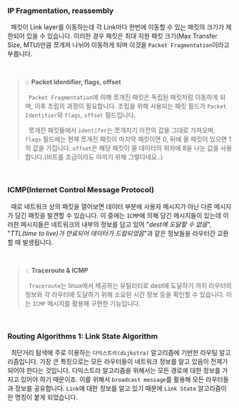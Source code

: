 ### IP Fragmentation, reassembly

&nbsp;&nbsp;패킷이 Link layer를 이동하는데 각 Link마다 한번에 이동할 수 있는 패킷의 크기가 제한되어 있을 수 있습니다. 이러한 경우 패킷은 최대 지원 패킷 크기(Max Transfer Size, MTU)만큼 쪼개져 나뉘어 이동하게 되며 이것을 `Packet Fragmentation`이라고 부릅니다.

<br>

> 💡 **Packet Identifier, flags, offset**
>
> &nbsp;&nbsp;`Packet Fragmentation`에 의해 쪼개진 패킷은 독립된 패킷처럼 이동하게 되며, 이후 조립의 과정이 필요합니다. 조립을 위해 사용되는 패킷 필드가 `Packet Identifier`와 `flags`, `offset` 필드입니다.
>
> &nbsp;&nbsp;쪼개진 패킷들에서 `identifer`는 쪼개지기 이전의 값을 그대로 가져오며, `flags` 필드에는 현재 쪼개진 패킷이 마지막 패킷이면 0, 뒤에 올 패킷이 있으면 1의 값을 가집니다. `offset`은 해당 패킷이 올 데이터의 위치에 8을 나눈 값을 사용합니다.(비트를 조금이라도 아끼기 위해 그렇다네요..)

<br>

### ICMP(Internet Control Message Protocol)

&nbsp;&nbsp;때로 네트워크 상의 패킷을 열어보면 데이터 부분에 사용자 메시지가 아닌 다른 메시지가 담긴 패킷을 발견할 수 있습니다. 이 중에는 `ICMP`에 의해 담긴 메시지들이 있는데 이러한 메시지들은 네트워크의 내부의 정보를 담고 있어 "_dest에 도달할 수 없음_", "_TTL(time to live)가 만료되어 데이터가 드랍되었음_"과 같은 정보들을 라우터간 교환할 때 발생됩니다.

<br>

> 💡 **Traceroute & ICMP**
>
> &nbsp;&nbsp;`Traceroute`는 linux에서 제공하는 유틸리티로 dest에 도달하기 까지 라우터의 정보와 각 라우터에 도달하기 위해 소요된 시간 정보 등을 확인할 수 있습니다. 이는 `ICMP` 메시지를 활용해 구현한 기능입니다.

<br>

### Routing Algorithms 1: Link State Algorithm

&nbsp;&nbsp;최단거리 탐색에 주로 이용하는 `다익스트라(dijkstra)` 알고리즘에 기반한 라우팅 알고리즘입니다. 가장 큰 특징으로는 모든 라우터들이 네트워크 정보를 알고 있음이 전제가 되어야 한다는 것입니다. 다익스트라 알고리즘을 위해서는 모든 경로에 대한 정보를 가지고 있어야 하기 때문이죠. 이를 위해서 `broadcast message`를 활용해 모든 라우터들과 정보를 공유합니다. `Link`에 대한 정보를 알고 있기 때문에 `Link State` 알고리즘이란 명칭이 붙게 되었습니다.
